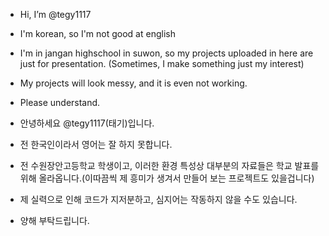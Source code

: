 - Hi, I’m @tegy1117
- I'm korean, so I'm not good at english
- I'm in jangan highschool in suwon, so my projects uploaded in here are just for presentation. (Sometimes, I make something just my interest)
- My projects will look messy, and it is even not working.
- Please understand.


- 안녕하세요 @tegy1117(태기)입니다.
- 전 한국인이라서 영어는 잘 하지 못합니다.
- 전 수원장안고등학교 학생이고, 이러한 환경 특성상 대부분의 자료들은 학교 발표를 위해 올라옵니다.(이따끔씩 제 흥미가 생겨서 만들어 보는 프로젝트도 있을겁니다)
- 제 실력으로 인해 코드가 지저분하고, 심지어는 작동하지 않을 수도 있습니다.
- 양해 부탁드립니다.

<!---
나의 목표와 하고있는거 적기
--->
